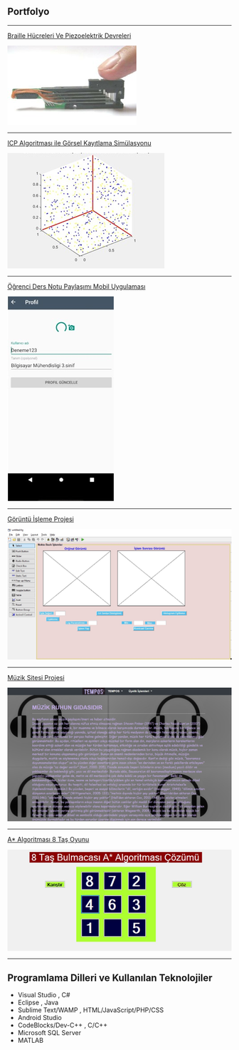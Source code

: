 ## Portfolyo

---

[Braille Hücreleri Ve Piezoelektrik Devreleri](/braillehücreleri)

<img src="images/1.jpg?raw=true"/>

---
[ICP Algoritması ile Görsel Kayıtlama Simülasyonu](/icp)

<img src="images/2.jpg?raw=true"/>

---
[Öğrenci Ders Notu Paylaşımı Mobil Uygulaması](/mobiluygulama)

<img src="images/3.jpg?raw=true"/>

---
[Görüntü İşleme Projesi](/goruntuisleme)

<img src="images/222.jpg?raw=true"/>

---
[Müzik Sitesi Projesi](/müziksitesi)

<img src="images/4.jpg?raw=true"/>

---
[A* Algoritması 8 Taş Oyunu](/astar8puzzle)

<img src="images/5.jpg?raw=true"/>


---
## Programlama Dilleri ve Kullanılan Teknolojiler
- Visual Studio , C#
- Eclipse , Java
- Sublime Text/WAMP , HTML/JavaScript/PHP/CSS
- Android Studio
- CodeBlocks/Dev-C++ , C/C++
- Microsoft SQL Server
- MATLAB
